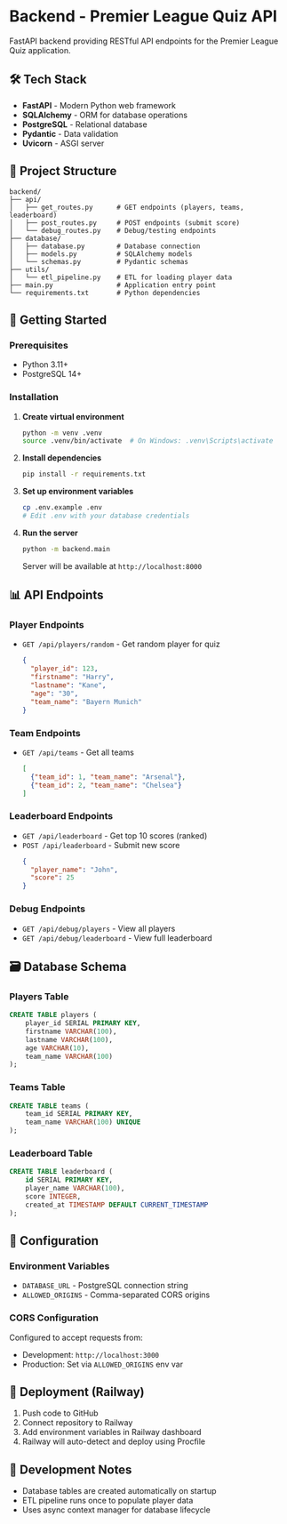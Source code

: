 # Backend - Premier League Quiz API

FastAPI backend providing RESTful API endpoints for the Premier League Quiz application.

## 🛠️ Tech Stack

- **FastAPI** - Modern Python web framework
- **SQLAlchemy** - ORM for database operations
- **PostgreSQL** - Relational database
- **Pydantic** - Data validation
- **Uvicorn** - ASGI server

## 📁 Project Structure

```
backend/
├── api/
│   ├── get_routes.py      # GET endpoints (players, teams, leaderboard)
│   ├── post_routes.py     # POST endpoints (submit score)
│   └── debug_routes.py    # Debug/testing endpoints
├── database/
│   ├── database.py        # Database connection
│   ├── models.py          # SQLAlchemy models
│   └── schemas.py         # Pydantic schemas
├── utils/
│   └── etl_pipeline.py    # ETL for loading player data
├── main.py                # Application entry point
└── requirements.txt       # Python dependencies
```

## 🚀 Getting Started

### Prerequisites
- Python 3.11+
- PostgreSQL 14+

### Installation

1. **Create virtual environment**
   ```bash
   python -m venv .venv
   source .venv/bin/activate  # On Windows: .venv\Scripts\activate
   ```

2. **Install dependencies**
   ```bash
   pip install -r requirements.txt
   ```

3. **Set up environment variables**
   ```bash
   cp .env.example .env
   # Edit .env with your database credentials
   ```

4. **Run the server**
   ```bash
   python -m backend.main
   ```

   Server will be available at `http://localhost:8000`

## 📊 API Endpoints

### Player Endpoints
- `GET /api/players/random` - Get random player for quiz
  ```json
  {
    "player_id": 123,
    "firstname": "Harry",
    "lastname": "Kane",
    "age": "30",
    "team_name": "Bayern Munich"
  }
  ```

### Team Endpoints
- `GET /api/teams` - Get all teams
  ```json
  [
    {"team_id": 1, "team_name": "Arsenal"},
    {"team_id": 2, "team_name": "Chelsea"}
  ]
  ```

### Leaderboard Endpoints
- `GET /api/leaderboard` - Get top 10 scores (ranked)
- `POST /api/leaderboard` - Submit new score
  ```json
  {
    "player_name": "John",
    "score": 25
  }
  ```

### Debug Endpoints
- `GET /api/debug/players` - View all players
- `GET /api/debug/leaderboard` - View full leaderboard

## 🗃️ Database Schema

### Players Table
```sql
CREATE TABLE players (
    player_id SERIAL PRIMARY KEY,
    firstname VARCHAR(100),
    lastname VARCHAR(100),
    age VARCHAR(10),
    team_name VARCHAR(100)
);
```

### Teams Table
```sql
CREATE TABLE teams (
    team_id SERIAL PRIMARY KEY,
    team_name VARCHAR(100) UNIQUE
);
```

### Leaderboard Table
```sql
CREATE TABLE leaderboard (
    id SERIAL PRIMARY KEY,
    player_name VARCHAR(100),
    score INTEGER,
    created_at TIMESTAMP DEFAULT CURRENT_TIMESTAMP
);
```

## 🔧 Configuration

### Environment Variables
- `DATABASE_URL` - PostgreSQL connection string
- `ALLOWED_ORIGINS` - Comma-separated CORS origins

### CORS Configuration
Configured to accept requests from:
- Development: `http://localhost:3000`
- Production: Set via `ALLOWED_ORIGINS` env var

## 🚀 Deployment (Railway)

1. Push code to GitHub
2. Connect repository to Railway
3. Add environment variables in Railway dashboard
4. Railway will auto-detect and deploy using Procfile

## 📝 Development Notes

- Database tables are created automatically on startup
- ETL pipeline runs once to populate player data
- Uses async context manager for database lifecycle
